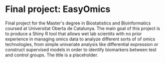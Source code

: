 # Final project: EasyOmics 

Final project for the Master's degree in Biostatistics and Bioinformatics coursed at Universitat Oberta de Catalunya. The main goal of this project is to produce a Shiny R tool that allows wet lab scientits with no prior experience in managing omics data to analyze different sorts of of omics technologies, from simple univariate analysis like differential expression or construct supervised models in order to identify biomarkers between test and control groups. The title is a placeholder. 
